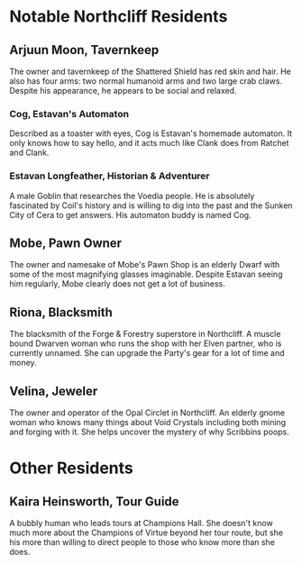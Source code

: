 # Notable Northcliff Residents

## Arjuun Moon, Tavernkeep

The owner and tavernkeep of the Shattered Shield has red skin and hair. He also has four arms: two normal humanoid arms and two large crab claws. Despite his appearance, he appears to be social and relaxed.

### Cog, Estavan's Automaton

Described as a toaster with eyes, Cog is Estavan's homemade automaton. It only knows how to say hello, and it acts much like Clank does from Ratchet and Clank.

### Estavan Longfeather, Historian & Adventurer

A male Goblin that researches the Voedia people. He is absolutely fascinated by Coil's history and is willing to dig into the past and the Sunken City of Cera to get answers. His automaton buddy is named Cog.

## Mobe, Pawn Owner

The owner and namesake of Mobe's Pawn Shop is an elderly Dwarf with some of the most magnifying glasses imaginable. Despite Estavan seeing him regularly, Mobe clearly does not get a lot of business.

## Riona, Blacksmith

The blacksmith of the Forge & Forestry superstore in Northcliff. A muscle bound Dwarven woman who runs the shop with her Elven partner, who is currently unnamed. She can upgrade the Party's gear for a lot of time and money.

## Velina, Jeweler

The owner and operator of the Opal Circlet in Northcliff. An elderly gnome woman who knows many things about Void Crystals including both mining and forging with it. She helps uncover the mystery of why Scribbins poops.

# Other Residents

## Kaira Heinsworth, Tour Guide

A bubbly human who leads tours at Champions Hall. She doesn't know much more about the Champions of Virtue beyond her tour route, but she his more than willing to direct people to those who know more than she does.